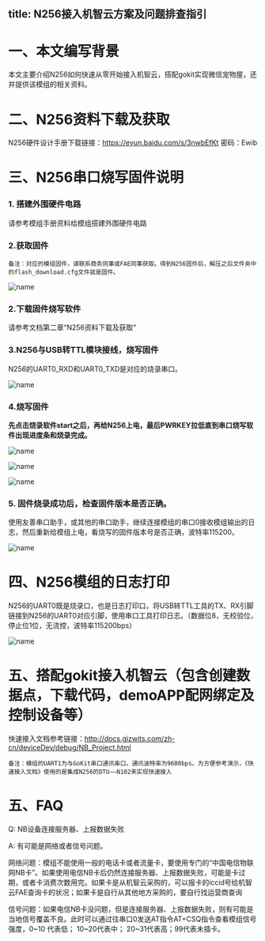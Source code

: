 title: N256接入机智云方案及问题排查指引
---

# 一、本文编写背景

本文主要介绍N256如何快速从零开始接入机智云，搭配gokit实现微信宠物屋，还并提供该模组的相关资料。

# 二、N256资料下载及获取

N256硬件设计手册下载链接：https://eyun.baidu.com/s/3nwbEfKt 密码：Ewib

# 三、N256串口烧写固件说明

### 1.	搭建外围硬件电路

请参考模组手册资料给模组搭建外围硬件电路

### 2.获取固件

`备注：对应的模组固件，请联系商务同事或FAE同事获取。得到N256固件后，解压之后文件夹中的flash_download.cfg文件就是固件。`

![name](/assets/zh-cn/deviceDev/debug/NB_project/1.png)

### 2.下载固件烧写软件

请参考文档第二章“N256资料下载及获取”

### 3.N256与USB转TTL模块接线，烧写固件

N256的UART0_RXD和UART0_TXD是对应的烧录串口。

![name](/assets/zh-cn/deviceDev/debug/NB_project/7.png)

### 4.烧写固件
 
**先点击烧录软件start之后，再给N256上电，最后PWRKEY拉低直到串口烧写软件出现进度条和烧录完成。**

![name](/assets/zh-cn/deviceDev/debug/NB_project/2.png)

![name](/assets/zh-cn/deviceDev/debug/NB_project/4.png)

![name](/assets/zh-cn/deviceDev/debug/NB_project/5.png)

### 5.	固件烧录成功后，检查固件版本是否正确。
使用友善串口助手，或其他的串口助手，继续连接模组的串口0接收模组输出的日志，然后重新给模组上电，看烧写的固件版本号是否正确，波特率115200。

![name](/assets/zh-cn/deviceDev/debug/NB_project/16.png)


# 四、N256模组的日志打印
    
N256的UART0既是烧录口，也是日志打印口，将USB转TTL工具的TX、RX引脚链接到N256的UART0对应引脚，使用串口工具打印日志。（数据位8，无校验位，停止位1位，无流控，波特率115200bps）

![name](/assets/zh-cn/deviceDev/debug/NB_project/17.png)

# 五、搭配gokit接入机智云（包含创建数据点，下载代码，demoAPP配网绑定及控制设备等）

快速接入文档参考链接：http://docs.gizwits.com/zh-cn/deviceDev/debug/NB_Project.html

`备注：模组的UART1为与GoKit串口通讯串口，通讯波特率为9600bps。为方便参考演示，《快速接入文档》使用的是集成N256的DTU——N102来实现快速接入`

# 五、FAQ

Q: NB设备连接服务器、上报数据失败

A: 有可能是网络或者信号问题。

网络问题：模组不能使用一般的电话卡或者流量卡，要使用专门的“中国电信物联网NB卡”。如果使用电信NB卡后仍然连接服务器、上报数据失败，可能是卡过期，或者卡消费次数用完。如果卡是从机智云采购的，可以报卡的iccid号给机智云FAE查询卡的状况；如果卡是自行从其他地方采购的，要自行找运营商查询

信号问题：如果电信NB卡没问题，但是连接服务器、上报数据失败，则有可能是当地信号覆盖不良。此时可以通过往串口0发送AT指令AT+CSQ指令查看模组信号强度，0~10 代表低； 10~20代表中； 20~31代表高；99代表未插卡。

